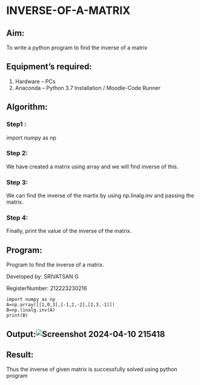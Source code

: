 # INVERSE-OF-A-MATRIX
## Aim:
To write a python program to find the inverse of a matrix
## Equipment’s required:
1. 	Hardware – PCs
2. 	Anaconda – Python 3.7 Installation / Moodle-Code Runner
## Algorithm:
### Step1 : 
import numpy as np
### Step 2:
We have created a matrix using array and we will find inverse of this.
### Step 3: 
We can find the inverse of the martix by using np.linalg.inv and passing the matrix.
### Step 4: 
Finally, print the value of the inverse of the matrix.
## Program:
Program to find the inverse of a matrix.

Developed by: SRIVATSAN G

RegisterNumber: 212223230216


```
import numpy as np
A=np.array([[1,0,3],[-1,2,-2],[2,3,-1]])
B=np.linalg.inv(A)
print(B)
```


## Output:![Screenshot 2024-04-10 215418](https://github.com/vatsan143/INVERSE-OF-A-MATRIX/assets/147368204/18bae4db-ccbf-45b5-b34b-8609af963a58)


## Result:
Thus the inverse of given matrix is successfully solved using python program

